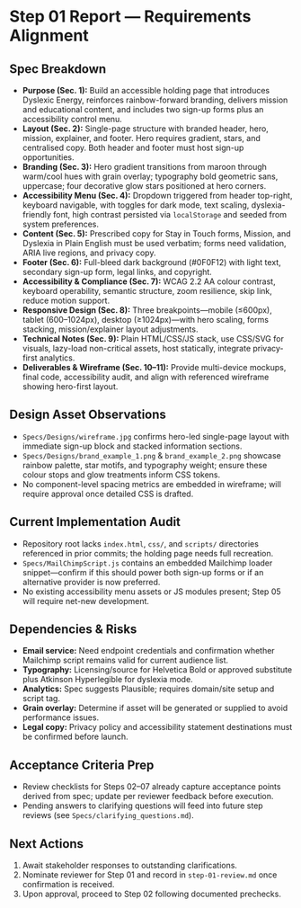 # Step 01 Report — Requirements Alignment

## Spec Breakdown
- **Purpose (Sec. 1):** Build an accessible holding page that introduces Dyslexic Energy, reinforces rainbow-forward branding, delivers mission and educational content, and includes two sign-up forms plus an accessibility control menu.
- **Layout (Sec. 2):** Single-page structure with branded header, hero, mission, explainer, and footer. Hero requires gradient, stars, and centralised copy. Both header and footer must host sign-up opportunities.
- **Branding (Sec. 3):** Hero gradient transitions from maroon through warm/cool hues with grain overlay; typography bold geometric sans, uppercase; four decorative glow stars positioned at hero corners.
- **Accessibility Menu (Sec. 4):** Dropdown triggered from header top-right, keyboard navigable, with toggles for dark mode, text scaling, dyslexia-friendly font, high contrast persisted via `localStorage` and seeded from system preferences.
- **Content (Sec. 5):** Prescribed copy for Stay in Touch forms, Mission, and Dyslexia in Plain English must be used verbatim; forms need validation, ARIA live regions, and privacy copy.
- **Footer (Sec. 6):** Full-bleed dark background (#0F0F12) with light text, secondary sign-up form, legal links, and copyright.
- **Accessibility & Compliance (Sec. 7):** WCAG 2.2 AA colour contrast, keyboard operability, semantic structure, zoom resilience, skip link, reduce motion support.
- **Responsive Design (Sec. 8):** Three breakpoints—mobile (≤600px), tablet (600–1024px), desktop (≥1024px)—with hero scaling, forms stacking, mission/explainer layout adjustments.
- **Technical Notes (Sec. 9):** Plain HTML/CSS/JS stack, use CSS/SVG for visuals, lazy-load non-critical assets, host statically, integrate privacy-first analytics.
- **Deliverables & Wireframe (Sec. 10–11):** Provide multi-device mockups, final code, accessibility audit, and align with referenced wireframe showing hero-first layout.

## Design Asset Observations
- `Specs/Designs/wireframe.jpg` confirms hero-led single-page layout with immediate sign-up block and stacked information sections.
- `Specs/Designs/brand_example_1.png` & `brand_example_2.png` showcase rainbow palette, star motifs, and typography weight; ensure these colour stops and glow treatments inform CSS tokens.
- No component-level spacing metrics are embedded in wireframe; will require approval once detailed CSS is drafted.

## Current Implementation Audit
- Repository root lacks `index.html`, `css/`, and `scripts/` directories referenced in prior commits; the holding page needs full recreation.
- `Specs/MailChimpScript.js` contains an embedded Mailchimp loader snippet—confirm if this should power both sign-up forms or if an alternative provider is now preferred.
- No existing accessibility menu assets or JS modules present; Step 05 will require net-new development.

## Dependencies & Risks
- **Email service:** Need endpoint credentials and confirmation whether Mailchimp script remains valid for current audience list.
- **Typography:** Licensing/source for Helvetica Bold or approved substitute plus Atkinson Hyperlegible for dyslexia mode.
- **Analytics:** Spec suggests Plausible; requires domain/site setup and script tag.
- **Grain overlay:** Determine if asset will be generated or supplied to avoid performance issues.
- **Legal copy:** Privacy policy and accessibility statement destinations must be confirmed before launch.

## Acceptance Criteria Prep
- Review checklists for Steps 02–07 already capture acceptance points derived from spec; update per reviewer feedback before execution.
- Pending answers to clarifying questions will feed into future step reviews (see `Specs/clarifying_questions.md`).

## Next Actions
1. Await stakeholder responses to outstanding clarifications.
2. Nominate reviewer for Step 01 and record in `step-01-review.md` once confirmation is received.
3. Upon approval, proceed to Step 02 following documented prechecks.
